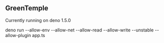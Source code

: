 ## GreenTemple

Currently running on deno 1.5.0

deno run --allow-env --allow-net --allow-read --allow-write --unstable --allow-plugin app.ts
